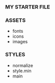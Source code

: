 ### MY STARTER FILE ###
### ASSETS
- fonts
- icons
- images
### STYLES
- normalize
- style.min
- main
